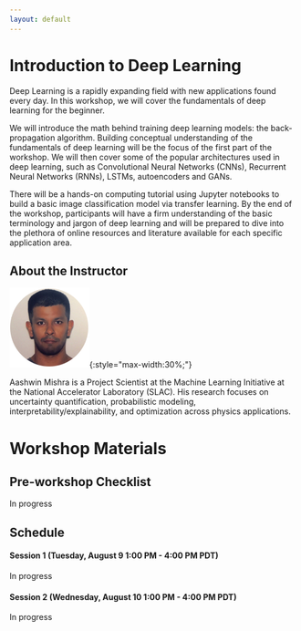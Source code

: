 ```yaml
---
layout: default
---
```


# Introduction to Deep Learning

Deep Learning is a rapidly expanding field with new applications found every day. In this workshop, we will cover the fundamentals of deep learning for the beginner. 

We will introduce the math behind training deep learning models: the back-propagation algorithm. Building conceptual understanding of the fundamentals of deep learning will be the focus of the first part of the workshop. We will then cover some of the popular architectures used in deep learning, such as Convolutional Neural Networks (CNNs), Recurrent Neural Networks (RNNs), LSTMs, autoencoders and GANs. 

There will be a hands-on computing tutorial using Jupyter notebooks to build a basic image classification model via transfer learning.  By the end of the workshop, participants will have a firm understanding of the basic terminology and jargon of deep learning and will be prepared to dive into the plethora of online resources and literature available for each specific application area.


## About the Instructor

![Aashwin Mishra](/assets/img/aashwin.png){:style="max-width:30%;"}

Aashwin Mishra is a Project Scientist at the Machine Learning Initiative at the National Accelerator Laboratory (SLAC). His research focuses on uncertainty quantification, probabilistic modeling, interpretability/explainability, and optimization across physics applications.

# Workshop Materials

## Pre-workshop Checklist

In progress

## Schedule

#### Session 1 (Tuesday, August 9 1:00 PM - 4:00 PM PDT)

In progress
  
#### Session 2 (Wednesday, August 10 1:00 PM - 4:00 PM PDT)

In progress
